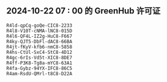 ## 2024-10-22 07 : 00 的 GreenHub 许可证
```
R4ld-qpCq-goQe-CIC8-2233
R4l8-V10T-cNMA-lNC8-015D
R4l6-QF4L-IZ2g-HuC8-F667
R4ky-QJT5-DbFl-dAC8-66BA
R4jt-fKyV-kfb6-nmC8-5858
R4hs-CtUl-SxC4-StC8-4D12
R4gc-6rIs-Vd5t-XIC8-8DE7
R4ff-P3K8-Tg8a-mYC8-63A1
R4fa-Gybz-94YX-IFC8-86C5
R4am-RsdU-QMrl-t8C8-D22A
```
